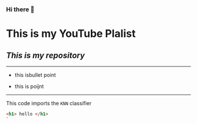 ### Hi there 👋

<!--
**Chamanbawa/chamanbawa** is a ✨ _special_ ✨ repository because its `README.md` (this file) appears on your GitHub profile.

Here are some ideas to get you started:

- 🔭 I’m currently working on ...
- 🌱 I’m currently learning ...
- 👯 I’m looking to collaborate on ...
- 🤔 I’m looking for help with ...
- 💬 Ask me about ...
- 📫 How to reach me: ...
- 😄 Pronouns: ...
- ⚡ Fun fact: ...
-->
# **This is my YouTube Plalist**
##  _This is my repository_
---
- this isbullet point
* this is poijnt
 ---

 This code imports the `KNN` classifier

 ```HTML
<h1> hello </h1>
 `
